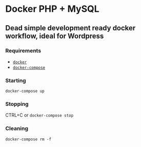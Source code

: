 # Docker PHP + MySQL
## Dead simple development ready docker workflow, ideal for Wordpress

### Requirements
- [```docker```](https://docs.docker.com/installation/)
- [```docker-compose```](https://docs.docker.com/compose/install/)

### Starting
```docker-compose up```

### Stopping
CTRL+C or ```docker-compose stop```

### Cleaning
```docker-compose rm -f```